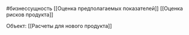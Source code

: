 #бизнессущность 
[[Оценка предполагаемых показателей]]
[[Оценка рисков продукта]]

Объект:
[[Расчеты для нового продукта]]
